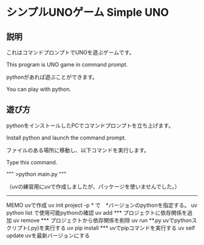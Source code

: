 # シンプルUNOゲーム Simple UNO
## 説明
これはコマンドプロンプトでUNOを遊ぶゲームです。

This program is UNO game in command prompt.


pythonがあれば遊ぶことができます。

You can play with python.

## 遊び方
pythonをインストールしたPCでコマンドプロンプトを立ち上げます。

Install python and launch the command prompt.


ファイルのある場所に移動し、以下コマンドを実行します。

Type this command.

""" >python main.py """

（uvの練習用にuvで作成しましたが、パッケージを使いませんでした。）

---
MEMO
uvで作成
uv init project -p * で　*バージョンのpythonを指定する。
uv python list で使用可能pythonの確認
uv add ***	プロジェクトに依存関係を追加
uv remove ***	プロジェクトから依存関係を削除
uv run **.py	uvでpythonスクリプト(.py)を実行する
uv pip install ***	uvでpipコマンドを実行する
uv self update	uvを最新バージョンにする

